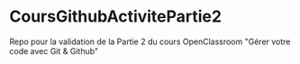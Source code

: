 # CoursGithubActivitePartie2
Repo pour la validation de la Partie 2 du cours OpenClassroom "Gérer votre code avec Git & Github"